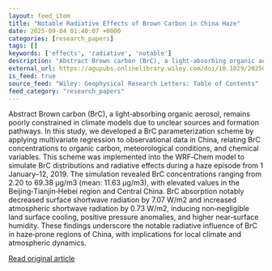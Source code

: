 ```yaml
---
layout: feed_item
title: "Notable Radiative Effects of Brown Carbon in China Haze"
date: 2025-09-04 01:40:07 +0000
categories: [research_papers]
tags: []
keywords: ['effects', 'radiative', 'notable']
description: "Abstract Brown carbon (BrC), a light‐absorbing organic aerosol, remains poorly constrained in climate models due to unclear sources and formation pathways"
external_url: https://agupubs.onlinelibrary.wiley.com/doi/10.1029/2025GL118037?af=R
is_feed: true
source_feed: "Wiley: Geophysical Research Letters: Table of Contents"
feed_category: "research_papers"
---
```


Abstract Brown carbon (BrC), a light‐absorbing organic aerosol, remains poorly constrained in climate models due to unclear sources and formation pathways. In this study, we developed a BrC parameterization scheme by applying multivariate regression to observational data in China, relating BrC concentrations to organic carbon, meteorological conditions, and chemical variables. This scheme was implemented into the WRF‐Chem model to simulate BrC distributions and radiative effects during a haze episode from 1 January–12, 2019. The simulation revealed BrC concentrations ranging from 2.20 to 69.38 μg/m3 (mean: 11.63 μg/m3), with elevated values in the Beijing‐Tianjin‐Hebei region and Central China. BrC absorption notably decreased surface shortwave radiation by 7.07 W/m2 and increased atmospheric shortwave radiation by 0.73 W/m2, inducing non‐negligible land surface cooling, positive pressure anomalies, and higher near‐surface humidity. These findings underscore the notable radiative influence of BrC in haze‐prone regions of China, with implications for local climate and atmospheric dynamics.

[Read original article](https://agupubs.onlinelibrary.wiley.com/doi/10.1029/2025GL118037?af=R)
